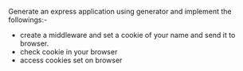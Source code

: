 Generate an express application using generator and implement the followings:-

- create a middleware and set a cookie of your name and send it to browser.
- check cookie in your browser
- access cookies set on browser
